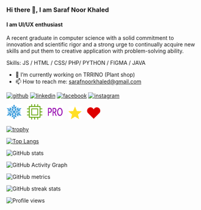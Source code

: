 

### Hi there 👋, I am Saraf Noor Khaled
#### I am UI/UX enthusiast


A recent graduate in computer science with a solid commitment to innovation and scientific rigor and a strong urge to continually acquire new skills and put them to creative application with problem-solving ability.

Skills:  JS / HTML / CSS/ PHP/ PYTHON / FIGMA / JAVA 

- 🔭 I’m currently working on TRRINO (Plant shop) 
- 📫 How to reach me: sarafnoorkhaled@gmail.com 


[<img src='https://cdn.jsdelivr.net/npm/simple-icons@3.0.1/icons/github.svg' alt='github' height='40'>](https://github.com/https://github.com/SARAFNOOR)  [<img src='https://cdn.jsdelivr.net/npm/simple-icons@3.0.1/icons/linkedin.svg' alt='linkedin' height='40'>](https://www.linkedin.com/in/https://www.linkedin.com/in/saraf-noor//)  [<img src='https://cdn.jsdelivr.net/npm/simple-icons@3.0.1/icons/facebook.svg' alt='facebook' height='40'>](https://www.facebook.com/https://www.facebook.com/saraf.noor/)  [<img src='https://cdn.jsdelivr.net/npm/simple-icons@3.0.1/icons/instagram.svg' alt='instagram' height='40'>](https://www.instagram.com/https://www.instagram.com/_toxicgem//)  

<a href='https://archiveprogram.github.com/'><img src='https://raw.githubusercontent.com/acervenky/animated-github-badges/master/assets/acbadge.gif' width='40' height='40'></a> <a href='https://docs.github.com/en/developers'><img src='https://raw.githubusercontent.com/acervenky/animated-github-badges/master/assets/devbadge.gif' width='40' height='40'></a> <a href='https://github.com/pricing'><img src='https://raw.githubusercontent.com/acervenky/animated-github-badges/master/assets/pro.gif' width='40' height='40'></a> <a href='https://stars.github.com/'><img src='https://raw.githubusercontent.com/acervenky/animated-github-badges/master/assets/starbadge.gif' width='35' height='35'></a> <a href='https://docs.github.com/en/github/supporting-the-open-source-community-with-github-sponsors'><img src='https://raw.githubusercontent.com/acervenky/animated-github-badges/master/assets/sponsorbadge.gif' width='35' height='35'></a> 

[![trophy](https://github-profile-trophy.vercel.app/?username=https://github.com/SARAFNOOR)](https://github.com/ryo-ma/github-profile-trophy)

[![Top Langs](https://github-readme-stats.vercel.app/api/top-langs/?username=https://github.com/SARAFNOOR)](https://github.com/anuraghazra/github-readme-stats)

![GitHub stats](https://github-readme-stats.vercel.app/api?username=https://github.com/SARAFNOOR&show_icons=true&count_private=true)  

![GitHub Activity Graph](https://activity-graph.herokuapp.com/graph?username=https://github.com/SARAFNOOR)  

![GitHub metrics](https://metrics.lecoq.io/https://github.com/SARAFNOOR)  

![GitHub streak stats](https://streak-stats.demolab.com/?user=https://github.com/SARAFNOOR)  

![Profile views](https://gpvc.arturio.dev/https://github.com/SARAFNOOR)  
